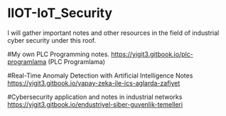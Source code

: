# IIOT-IoT_Security
I will gather important notes and other resources in the field of industrial cyber security under this roof.

#My own PLC Programming notes.
https://yigit3.gitbook.io/plc-programlama (PLC Programlama)

#Real-Time Anomaly Detection with Artificial Intelligence Notes
https://yigit3.gitbook.io/yapay-zeka-ile-ics-aglarda-zafiyet

#Cybersecurity application and notes in industrial networks
https://yigit3.gitbook.io/endustriyel-siber-guvenlik-temelleri






